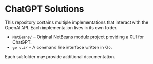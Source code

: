 # ChatGPT Solutions

This repository contains multiple implementations that interact with the OpenAI API. Each implementation lives in its own folder.

- `NetBeans/` – Original NetBeans module project providing a GUI for ChatGPT.
- `go-cli/` – A command line interface written in Go.

Each subfolder may provide additional documentation.

